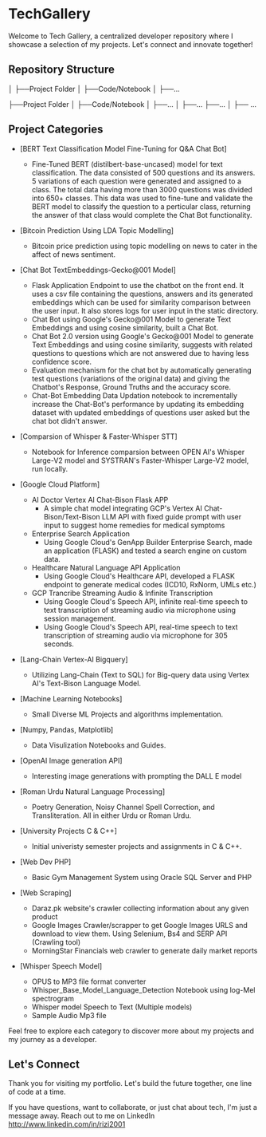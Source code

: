 # TechGallery
Welcome to Tech Gallery, a centralized developer repository where I showcase a selection of my projects. Let's connect and innovate together!

## Repository Structure
│
├──Project Folder
│	├──Code/Notebook
│	├──...

├──Project Folder
│	├──Code/Notebook
│	├──...
│	├──...
├──...
│	├── ...


## Project Categories

- [BERT Text Classification Model Fine-Tuning for Q&A Chat Bot]
	- Fine-Tuned BERT (distilbert-base-uncased) model for text classification. The data consisted of 500 questions and its answers. 5 variations of each question were generated and assigned to a class. The total data having more than 3000 questions was divided into 650+ classes. This data was used to fine-tune and validate the BERT model to classify the question to a perticular class, returning the answer of that class would complete the Chat Bot functionality.

- [Bitcoin Prediction Using LDA Topic Modelling]
	- Bitcoin price prediction using topic modelling on news to cater in the affect of news sentiment.

- [Chat Bot TextEmbeddings-Gecko@001 Model]
	- Flask Application Endpoint to use the chatbot on the front end. It uses a csv file containing the questions, answers and its generated embeddings which can be used for similarity comparison between the user input. It also stores logs for user input in the static directory.
	- Chat Bot using Google's Gecko@001 Model to generate Text Embeddings and using cosine similarity, built a Chat Bot.
	- Chat Bot 2.0 version using Google's Gecko@001 Model to generate Text Embeddings and using cosine similarity, suggests with related questions to questions which are not answered due to having less confidence score.
	- Evaluation mechanism for the chat bot by automatically generating test questions (variations of the original data) and giving the Chatbot's Response, Ground Truths and the accuracy score.
	- Chat-Bot Embedding Data Updation notebook to incrementally increase the Chat-Bot's performance by updating its embedding dataset with updated embeddings of questions user asked but the chat bot didn't answer.
	
- [Comparsion of Whisper & Faster-Whisper STT]
	- Notebook for Inference comparsion between OPEN AI's Whisper Large-V2 model and SYSTRAN's Faster-Whisper Large-V2 model, run locally. 
	
- [Google Cloud Platform]
	- AI Doctor Vertex AI Chat-Bison Flask APP
		- A simple chat model integrating GCP's Vertex AI Chat-Bison/Text-Bison LLM API with fixed guide prompt with user input to suggest home remedies for medical symptoms
	- Enterprise Search Application
		- Using Google Cloud's GenApp Builder Enterprise Search, made an application (FLASK) and tested a search engine on custom data.
	- Healthcare Natural Language API Application
		- Using Google Cloud's Healthcare API, developed a FLASK endpoint to generate medical codes (ICD10, RxNorm, UMLs etc.)
	- GCP Trancribe Streaming Audio & Infinite Transcription
		- Using Google Cloud's Speech API, infinite real-time speech to text transcription of streaming audio via microphone using session management.
		- Using Google Cloud's Speech API, real-time speech to text transcription of streaming audio via microphone for 305 seconds.
		
- [Lang-Chain Vertex-AI Bigquery]
	- Utilizing Lang-Chain (Text to SQL) for Big-query data using Vertex AI's Text-Bison Language Model.

- [Machine Learning Notebooks]
	- Small Diverse ML Projects and algorithms implementation.
 
- [Numpy, Pandas, Matplotlib]
	- Data Visulization Notebooks and Guides.
	
- [OpenAI Image generation API]
	- Interesting image generations with prompting the DALL E model

- [Roman Urdu Natural Language Processing]
	- Poetry Generation, Noisy Channel Spell Correction, and Transliteration. All in either Urdu or Roman Urdu.

- [University Projects C & C++]
	- Initial univeristy semester projects and assignments in C & C++.

- [Web Dev PHP]
	- Basic Gym Management System using Oracle SQL Server and PHP

- [Web Scraping]
	- Daraz.pk website's crawler collecting information about any given product
	- Google Images Crawler/scrapper to get Google Images URLS and download to view them. Using Selenium, Bs4 and SERP API (Crawling tool)
	- MorningStar Financials web crawler to generate daily market reports
	
- [Whisper Speech Model]
	- OPUS to MP3 file format converter 
	- Whisper_Base_Model_Language_Detection Notebook using log-Mel spectrogram
	- Whisper model Speech to Text (Multiple models) 
	- Sample Audio Mp3 file



Feel free to explore each category to discover more about my projects and my journey as a developer.


## Let's Connect

Thank you for visiting my portfolio. Let's build the future together, one line of code at a time.

If you have questions, want to collaborate, or just chat about tech, I'm just a message away. Reach out to me on LinkedIn
http://www.linkedin.com/in/rizi2001



